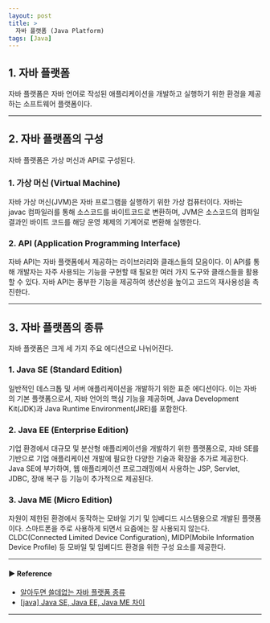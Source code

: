 ```yaml
---
layout: post
title: >
  자바 플랫폼 (Java Platform)
tags: [Java]
---
```


## 1. 자바 플랫폼
자바 플랫폼은 자바 언어로 작성된 애플리케이션을 개발하고 실행하기 위한 환경을 제공하는 소프트웨어 플랫폼이다.

---
## 2. 자바 플랫폼의 구성
자바 플랫폼은 가상 머신과 API로 구성된다.

### 1. 가상 머신 (Virtual Machine)
자바 가상 머신(JVM)은 자바 프로그램을 실행하기 위한 가상 컴퓨터이다. 자바는 javac 컴파일러를 통해 소스코드를 바이트코드로 변환하며, JVM은 소스코드의 컴파일 결과인 바이트 코드를 해당 운영 체제의 기계어로 변환해 실행한다.

### 2. API (Application Programming Interface)
자바 API는 자바 플랫폼에서 제공하는 라이브러리와 클래스들의 모음이다. 이 API를 통해 개발자는 자주 사용되는 기능을 구현할 때 필요한 여러 가지 도구와 클래스들을 활용할 수 있다. 
자바 API는 풍부한 기능을 제공하여 생산성을 높이고 코드의 재사용성을 촉진한다.  

--- 
## 3. 자바 플랫폼의 종류
자바 플랫폼은 크게 세 가지 주요 에디션으로 나뉘어진다.

### 1. Java SE (Standard Edition)
일반적인 데스크톱 및 서버 애플리케이션을 개발하기 위한 표준 에디션이다. 
이는 자바의 기본 플랫폼으로서, 자바 언어의 핵심 기능을 제공하며, Java Development Kit(JDK)과 Java Runtime Environment(JRE)를 포함한다.

### 2. Java EE (Enterprise Edition)
기업 환경에서 대규모 및 분산형 애플리케이션을 개발하기 위한 플랫폼으로, 자바 SE를 기반으로 기업 애플리케이션 개발에 필요한 다양한 기술과 확장을 추가로 제공한다.
Java SE에 부가하여, 웹 애플리케이션 프로그래밍에서 사용하는 JSP, Servlet, JDBC, 장애 복구 등 기능이 추가적으로 제공된다.

### 3. Java ME (Micro Edition)
자원이 제한된 환경에서 동작하는 모바일 기기 및 임베디드 시스템용으로 개발된 플랫폼이다. 스마트폰을 주로 사용하게 되면서 요즘에는 잘 사용되지 않는다.
CLDC(Connected Limited Device Configuration), MIDP(Mobile Information Device Profile) 등 모바일 및 임베디드 환경을 위한 구성 요소를 제공한다.  

---
#### ▶ Reference
- [알아두면 쓸데없는 자바 플랫폼 종류](https://velog.io/@whitebear/알아두면-쓸데없는-자바-플랫폼)
- [[java] Java SE, Java EE, Java ME 차이](https://blog.naver.com/PostView.nhn?blogId=rorean&logNo=221636124268&categoryNo=16&parentCategoryNo=0&viewDate=&currentPage=1&postListTopCurrentPage=1&from=postView)

---